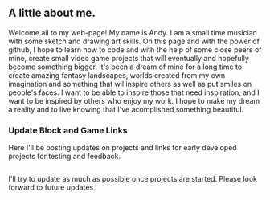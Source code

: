 ## A little about me.

Welcome all to my web-page! My name is Andy. I am a small time musician with some sketch and drawing art skills. On this page and with the power of github, I hope to learn how to code and with the help of some close peers of mine, create small video game projects that will eventually and hopefully become something bigger. It's been a dream of mine for a long time to create amazing fantasy landscapes, worlds created from my own imagination and something that wil inspire others as well as put smiles on people's faces. I want to be able to inspire those that need inspiration, and I want to be inspired by others who enjoy my work. I hope to make my dream a reality and to live knowing that I've acomplished something beautiful.

### Update Block and Game Links

Here I'll be posting updates on projects and links for early developed projects for testing and feedback.

```markdown

```
I'll try to update as much as possible once projects are started. Please look forward to future updates
